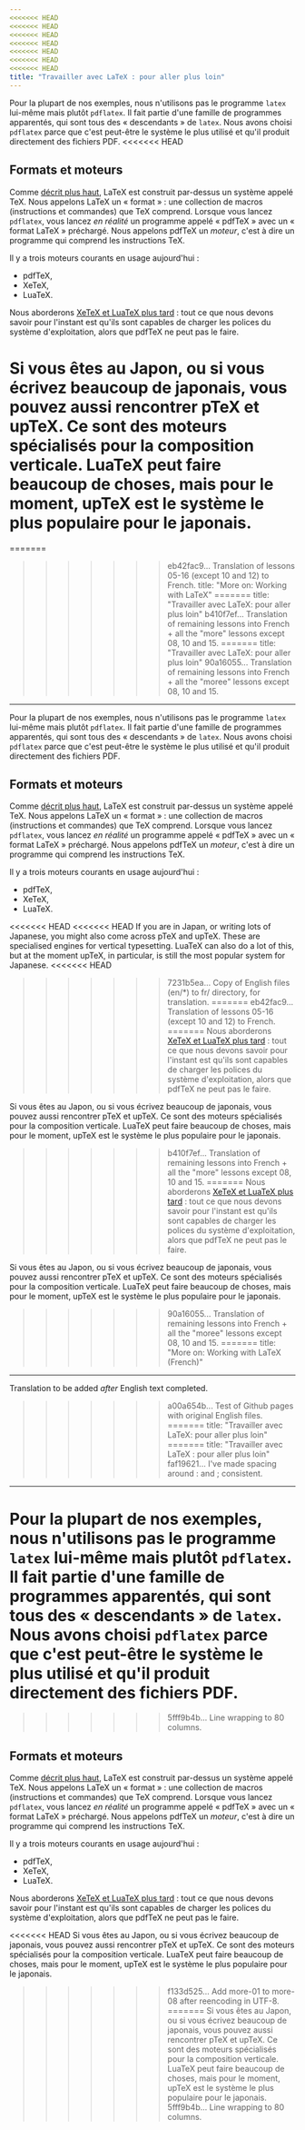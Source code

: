 ```yaml
---
<<<<<<< HEAD
<<<<<<< HEAD
<<<<<<< HEAD
<<<<<<< HEAD
<<<<<<< HEAD
<<<<<<< HEAD
<<<<<<< HEAD
title: "Travailler avec LaTeX : pour aller plus loin"
---
```


Pour la plupart de nos exemples, nous n'utilisons pas le programme `latex`
lui-même mais plutôt `pdflatex`. Il fait partie d'une famille de programmes
apparentés, qui sont tous des « descendants » de `latex`. Nous avons choisi
`pdflatex` parce que c'est peut-être le système le plus utilisé et qu'il produit
directement des fichiers PDF.
<<<<<<< HEAD


## Formats et moteurs

Comme [décrit plus haut](more-01), LaTeX est construit par-dessus un système
appelé TeX. Nous appelons LaTeX un « format » : une collection de macros
(instructions et commandes) que TeX comprend. Lorsque vous lancez `pdflatex`,
vous lancez _en réalité_ un programme appelé « pdfTeX » avec un « format LaTeX »
préchargé. Nous appelons pdfTeX un _moteur_, c'est à dire un programme qui
comprend les instructions TeX.

Il y a trois moteurs courants en usage aujourd'hui :

- pdfTeX,
- XeTeX,
- LuaTeX.

Nous aborderons [XeTeX et LuaTeX plus tard](lesson-14) : tout ce que nous devons
savoir pour l'instant est qu'ils sont capables de charger les polices du système
d'exploitation, alors que pdfTeX ne peut pas le faire.

Si vous êtes au Japon, ou si vous écrivez beaucoup de japonais, vous pouvez
aussi rencontrer pTeX et upTeX. Ce sont des moteurs spécialisés pour la
composition verticale. LuaTeX peut faire beaucoup de choses, mais pour le
moment, upTeX est le système le plus populaire pour le japonais.
=======
=======
>>>>>>> eb42fac9... Translation of lessons 05-16 (except 10 and 12) to French.
title: "More on: Working with LaTeX"
=======
title: "Travailler avec LaTeX: pour aller plus loin"
>>>>>>> b410f7ef... Translation of remaining lessons into French + all the "more" lessons except 08, 10 and 15.
=======
title: "Travailler avec LaTeX: pour aller plus loin"
>>>>>>> 90a16055... Translation of remaining lessons into French + all the "moree" lessons except 08, 10 and 15.
---

Pour la plupart de nos exemples, nous n'utilisons pas le programme `latex` lui-même mais plutôt `pdflatex`. Il fait partie d'une famille de programmes apparentés, qui sont tous des « descendants » de `latex`. Nous avons choisi `pdflatex` parce que c'est peut-être le système le plus utilisé et qu'il produit directement des fichiers PDF.


## Formats et moteurs

Comme [décrit plus haut](more-01), LaTeX est construit par-dessus un système appelé TeX. Nous appelons LaTeX un « format » : une collection de macros (instructions et commandes) que TeX comprend. Lorsque vous lancez `pdflatex`, vous lancez _en réalité_ un programme appelé « pdfTeX » avec un « format LaTeX » préchargé. Nous appelons pdfTeX un _moteur_, c'est à dire un programme qui comprend les instructions TeX.

Il y a trois moteurs courants en usage aujourd'hui :

- pdfTeX,
- XeTeX,
- LuaTeX.

<<<<<<< HEAD
<<<<<<< HEAD
If you are in Japan, or writing lots of Japanese, you might also come across
pTeX and upTeX. These are specialised engines for vertical typesetting. LuaTeX
can also do a lot of this, but at the moment upTeX, in particular, is still
the most popular system for Japanese.
<<<<<<< HEAD
>>>>>>> 7231b5ea... Copy of English files (en/*) to fr/ directory, for translation.
=======
>>>>>>> eb42fac9... Translation of lessons 05-16 (except 10 and 12) to French.
=======
Nous aborderons [XeTeX et LuaTeX plus tard](lesson-14) : tout ce que nous devons savoir pour l'instant est qu'ils sont capables de charger les polices du système d'exploitation, alors que pdfTeX ne peut pas le faire.

Si vous êtes au Japon, ou si vous écrivez beaucoup de japonais, vous pouvez aussi rencontrer pTeX et upTeX. Ce sont des moteurs spécialisés pour la composition verticale. LuaTeX peut faire beaucoup de choses, mais pour le moment, upTeX est le système le plus populaire pour le japonais.
>>>>>>> b410f7ef... Translation of remaining lessons into French + all the "more" lessons except 08, 10 and 15.
=======
Nous aborderons [XeTeX et LuaTeX plus tard](lesson-14) : tout ce que nous devons savoir pour l'instant est qu'ils sont capables de charger les polices du système d'exploitation, alors que pdfTeX ne peut pas le faire.

Si vous êtes au Japon, ou si vous écrivez beaucoup de japonais, vous pouvez aussi rencontrer pTeX et upTeX. Ce sont des moteurs spécialisés pour la composition verticale. LuaTeX peut faire beaucoup de choses, mais pour le moment, upTeX est le système le plus populaire pour le japonais.
>>>>>>> 90a16055... Translation of remaining lessons into French + all the "moree" lessons except 08, 10 and 15.
=======
title: "More on: Working with LaTeX (French)"
---
Translation to be added _after_ English text completed.
>>>>>>> a00a654b... Test of Github pages with original English files.
=======
title: "Travailler avec LaTeX: pour aller plus loin"
=======
title: "Travailler avec LaTeX : pour aller plus loin"
>>>>>>> faf19621... I've made spacing around : and ; consistent.
---

Pour la plupart de nos exemples, nous n'utilisons pas le programme `latex` lui-même mais plutôt `pdflatex`. Il fait partie d'une famille de programmes apparentés, qui sont tous des « descendants » de `latex`. Nous avons choisi `pdflatex` parce que c'est peut-être le système le plus utilisé et qu'il produit directement des fichiers PDF.
=======
>>>>>>> 5fff9b4b... Line wrapping to 80 columns.


## Formats et moteurs

Comme [décrit plus haut](more-01), LaTeX est construit par-dessus un système
appelé TeX. Nous appelons LaTeX un « format » : une collection de macros
(instructions et commandes) que TeX comprend. Lorsque vous lancez `pdflatex`,
vous lancez _en réalité_ un programme appelé « pdfTeX » avec un « format LaTeX »
préchargé. Nous appelons pdfTeX un _moteur_, c'est à dire un programme qui
comprend les instructions TeX.

Il y a trois moteurs courants en usage aujourd'hui :

- pdfTeX,
- XeTeX,
- LuaTeX.

Nous aborderons [XeTeX et LuaTeX plus tard](lesson-14) : tout ce que nous devons
savoir pour l'instant est qu'ils sont capables de charger les polices du système
d'exploitation, alors que pdfTeX ne peut pas le faire.

<<<<<<< HEAD
Si vous êtes au Japon, ou si vous écrivez beaucoup de japonais, vous pouvez aussi rencontrer pTeX et upTeX. Ce sont des moteurs spécialisés pour la composition verticale. LuaTeX peut faire beaucoup de choses, mais pour le moment, upTeX est le système le plus populaire pour le japonais.
>>>>>>> f133d525... Add more-01 to more-08 after reencoding in UTF-8.
=======
Si vous êtes au Japon, ou si vous écrivez beaucoup de japonais, vous pouvez
aussi rencontrer pTeX et upTeX. Ce sont des moteurs spécialisés pour la
composition verticale. LuaTeX peut faire beaucoup de choses, mais pour le
moment, upTeX est le système le plus populaire pour le japonais.
>>>>>>> 5fff9b4b... Line wrapping to 80 columns.
